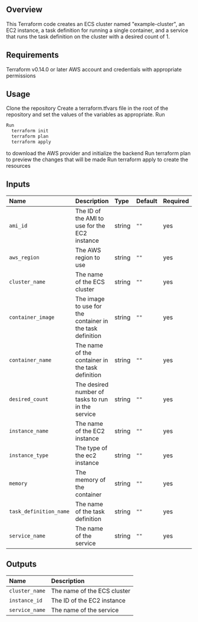 
## Overview

This Terraform code creates an ECS cluster named "example-cluster", an EC2 instance, a task definition for running a single container, and a service that runs the task definition on the cluster with a desired count of 1.

## Requirements
Terraform v0.14.0 or later
AWS account and credentials with appropriate permissions

## Usage
Clone the repository
Create a terraform.tfvars file in the root of the repository and set the values of the variables as appropriate.
Run
```bash
Run
  terraform init
  terraform plan
  terraform apply
```
to download the AWS provider and initialize the backend
Run terraform plan to preview the changes that will be made
Run terraform apply to create the resources

## Inputs

| Name | Description     | Type                       |  Default     | Required                       | 
| :-------- | :------- | :-------------------------------- | :------- | :-------------------------------- |
| `ami_id`      | The ID of the AMI to use for the EC2 instance | string | `""` | yes |
| `aws_region`      | The AWS region to use | string | `""` | yes |
| `cluster_name`      | The name of the ECS cluster | string | `""` | yes |
| `container_image`      | The image to use for the container in the task definition | string | `""` | yes |
| `container_name`      | The name of the container in the task definition | string | `""` | yes |
| `desired_count`      | The desired number of tasks to run in the service | string | `""` | yes |
| `instance_name`      | The name of the EC2 instance | string | `""` | yes |
| `instance_type`      | The type of the ec2 instance | string | `""` | yes |
| `memory`      | The memory of the container | string | `""` | yes |
| `task_definition_name`      | The name of the task definition	 | string | `""` | yes |
| `service_name`      | The name of the service | string | `""` | yes |


## Outputs


| Name | Description     |
| :-------- | :------- | 
| `cluster_name`      | The name of the ECS cluster |
| `instance_id`      | The ID of the EC2 instance |
| `service_name`      |The name of the service | 
